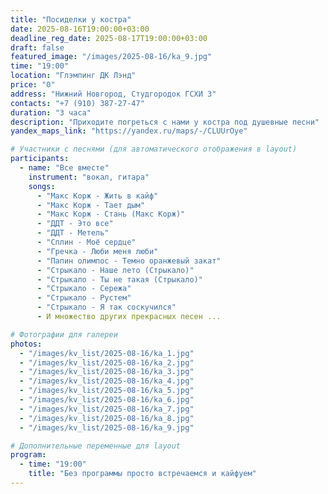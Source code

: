 ```yaml
---
title: "Посиделки у костра"
date: 2025-08-16T19:00:00+03:00
deadline_reg_date: 2025-08-17T19:00:00+03:00
draft: false
featured_image: "/images/2025-08-16/ka_9.jpg"
time: "19:00"
location: "Глэмпинг ДК Лэнд"
price: "0"
address: "Нижний Новгород, Студгородок ГСХИ 3"
contacts: "+7 (910) 387-27-47"
duration: "3 часа"
description: "Приходите погреться с нами у костра под душевные песни"
yandex_maps_link: "https://yandex.ru/maps/-/CLUUrOye"

# Участники с песнями (для автоматического отображения в layout)
participants:
  - name: "Все вместе"
    instrument: "вокал, гитара"
    songs:
      - "Макс Корж - Жить в кайф"
      - "Макс Корж - Тает дым"
      - "Макс Корж - Стань (Макс Корж)"
      - "ДДТ - Это все"
      - "ДДТ - Метель"
      - "Сплин - Моё сердце"
      - "Гречка - Люби меня люби"
      - "Папин олимпос - Темно оранжевый закат"
      - "Стрыкало - Наше лето (Стрыкало)"
      - "Стрыкало - Ты не такая (Стрыкало)"
      - "Стрыкало - Сережа"
      - "Стрыкало - Рустем"
      - "Стрыкало - Я так соскучился"
      - И множество других прекрасных песен ...

# Фотографии для галереи
photos:
  - "/images/kv_list/2025-08-16/ka_1.jpg"
  - "/images/kv_list/2025-08-16/ka_2.jpg"
  - "/images/kv_list/2025-08-16/ka_3.jpg"
  - "/images/kv_list/2025-08-16/ka_4.jpg"
  - "/images/kv_list/2025-08-16/ka_5.jpg"
  - "/images/kv_list/2025-08-16/ka_6.jpg"
  - "/images/kv_list/2025-08-16/ka_7.jpg"
  - "/images/kv_list/2025-08-16/ka_8.jpg"
  - "/images/kv_list/2025-08-16/ka_9.jpg"

# Дополнительные переменные для layout
program:
  - time: "19:00"
    title: "Без программы просто встречаемся и кайфуем"
---
```


